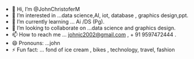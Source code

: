 - 👋 Hi, I’m @JohnChristoferM
- 👀 I’m interested in ...data science,AI, iot, database , graphics design,ppt.
- 🌱 I’m currently learning ... Ai /DS (Pg).
- 💞️ I’m looking to collaborate on ...data science and graphics design.
- 📫 How to reach me ... johnjc2002@gmail.com ,  + 91 9597472444 .
- 😄 Pronouns: ...john
- ⚡ Fun fact: ... fond of ice cream , bikes , technology, travel, fashion 

<!---
JohnChristoferM/JohnChristoferM is a ✨ special ✨ repository because its `README.md` (this file) appears on your GitHub profile.
You can click the Preview link to take a look at your changes.
--->

